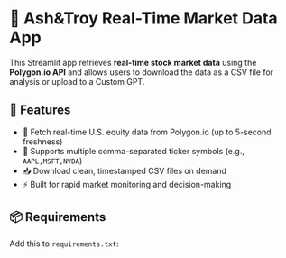 # 🧠 Ash&Troy Real-Time Market Data App

This Streamlit app retrieves **real-time stock market data** using the **Polygon.io API** and allows users to download the data as a CSV file for analysis or upload to a Custom GPT.

## 🚀 Features

- 🔄 Fetch real-time U.S. equity data from Polygon.io (up to 5-second freshness)
- 🧾 Supports multiple comma-separated ticker symbols (e.g., `AAPL,MSFT,NVDA`)
- 📥 Download clean, timestamped CSV files on demand
- ⚡ Built for rapid market monitoring and decision-making

## 📦 Requirements

Add this to `requirements.txt`:

